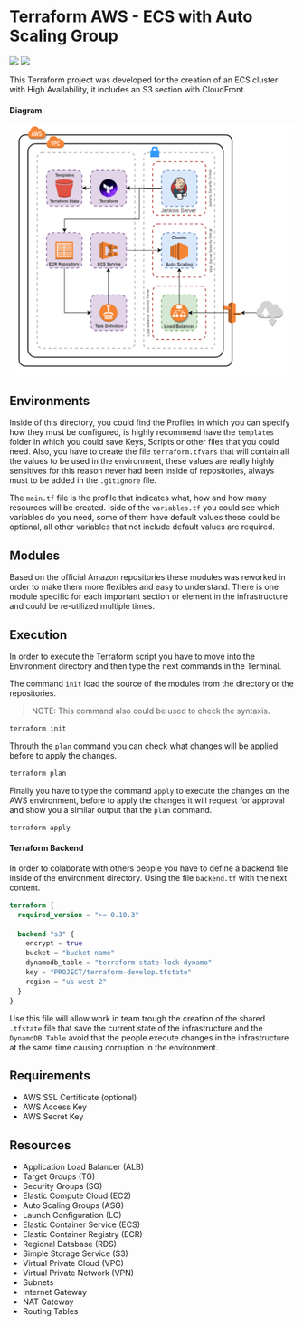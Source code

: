 # Terraform AWS - ECS with Auto Scaling Group
![](https://img.shields.io/badge/Terraform-0.10.3-brightgreen.svg) ![](https://img.shields.io/badge/Version-1.1.0-blue.svg)

This Terraform project was developed for the creation of an ECS cluster with High Availability, it includes an S3 section with CloudFront.

#### Diagram
![Terraform Environment](img/Xport-Demo-AWS.png)

## Environments
Inside of this directory, you could find the Profiles in which you can specify how they must be configured, is highly recommend have the `templates` folder in which you could save Keys, Scripts or other files that you could need. Also, you have to create the file `terraform.tfvars` that will contain all the values to be used in the environment, these values are really highly sensitives for this reason never had been inside of repositories, always must to be added in the `.gitignore` file.

The `main.tf` file is the profile that indicates what, how and how many resources will be created. Iside of the `variables.tf` you could see which variables do you need, some of them have default values these could be optional, all other variables that not include default values are required.

## Modules
Based on the official Amazon repositories these modules was reworked in order to make them more flexibles and easy to understand. There is one module specific for each important section or element in the infrastructure and could be re-utilized multiple times.

## Execution
In order to execute the Terraform script you have to move into the Environment directory and then type the next commands in the Terminal.

The command `init` load the source of the modules from the directory or the repositories.
> NOTE: This command also could be used to check the syntaxis.

```bash
terraform init
```
Throuth the `plan` command you can check what changes will be applied before to apply the changes.
```bash
terraform plan
```
Finally you have to type the command `apply` to execute the changes on the AWS environment, before to apply the changes it will request for approval and show you a similar output that the `plan` command.
```bash
terraform apply
```
#### Terraform Backend
In order to colaborate with others people you have to define a backend file inside of the environment directory. Using the file `backend.tf` with the next content.

```terraform
terraform {
  required_version = ">= 0.10.3"

  backend "s3" {
    encrypt = true
    bucket = "bucket-name"
    dynamodb_table = "terraform-state-lock-dynamo"
    key = "PROJECT/terraform-develop.tfstate"
    region = "us-west-2"
  }
}
```
Use this file will allow work in team trough the creation of the shared `.tfstate` file that save the current state of the infrastructure and the `DynamoDB Table` avoid that the people execute changes in the infrastructure at the same time causing corruption in the environment.

## Requirements

   - AWS SSL Certificate (optional)
   - AWS Access Key
   - AWS Secret Key

## Resources
   - Application Load Balancer (ALB)
   - Target Groups (TG)
   - Security Groups (SG)
   - Elastic Compute Cloud (EC2)
   - Auto Scaling Groups (ASG)
   - Launch Configuration (LC)
   - Elastic Container Service (ECS)
   - Elastic Container Registry (ECR)
   - Regional Database (RDS)
   - Simple Storage Service (S3)
   - Virtual Private Cloud (VPC)
   - Virtual Private Network (VPN)
   - Subnets
   - Internet Gateway
   - NAT Gateway
   - Routing Tables
